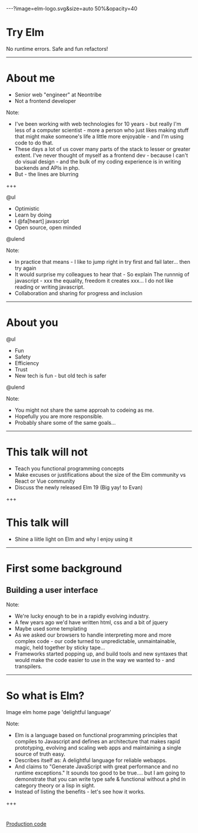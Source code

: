 ---?image=elm-logo.svg&size=auto 50%&opacity=40
# Try Elm
No runtime errors. Safe and fun refactors!

---

# About me

- Senior web "engineer" at Neontribe
- Not a frontend developer

Note:

- I've been working with web technologies for 10 years - but really I'm less of a computer scientist - more a person who just likes making stuff that might make someone's life a little more enjoyable - and I'm using code to do that.  
- These days a lot of us cover many parts of the stack to lesser or greater extent. I've never thought of myself as a frontend dev - because I can't do visual design - and the bulk of my coding experience is in writing backends and APIs in php.
- But - the lines are blurring


+++

@ul

- Optimistic
- Learn by doing
- I @fa[heart] javascript
- Open source, open minded

@ulend

Note:

- In practice that means - I like to jump right in try first and fail later... then try again
- It would surprise my colleagues to hear that - So explain The runnnig of javascript - xxx the equality, freedom it creates xxx... I do not like reading or writing javascript.
- Collaboration and sharing for progress and inclusion

---

# About you

@ul

- Fun
- Safety
- Efficiency
- Trust
- New tech is fun - but old tech is safer

@ulend

Note:

- You might not share the same approah to codeing as me.
- Hopefully you are more responsible.
- Probably share some of the same goals...

---

# This talk will not

- Teach you functional programming concepts
- Make excuses or justifications about the size of the Elm community vs React or Vue community
- Discuss the newly released Elm 19 (Big yay! to Evan)

+++

# This talk will

- Shine a liitle light on Elm and why I enjoy using it

---

# First some background
## Building a user interface

Note:
- We're lucky enough to be in a rapidly evolving industry.
- A few years ago we'd have written html, css and a bit of jquery
- Maybe used some templating
- As we asked our browsers to handle interpreting more and more complex code - our code turned to unpredictable, unmaintainable, magic, held together by sticky tape...
- Frameworks started popping up, and build tools and new syntaxes that would make the code easier to use in the way we wanted to - and transpilers.

---

# So what is Elm?

Image elm home page 'delightful language'

Note:
- Elm is a language based on functional programming principles that compiles to Javascript and defines an architecture that makes rapid prototyping, evolving and scaling web apps and maintaining a single source of truth easy.
- Describes itself as: A delightful language for reliable webapps.
- And claims to "Generate JavaScript with great performance and no runtime exceptions." It sounds too good to be true.... but I am going to demonstrate that you can write type safe & functional without a phd in category theory or a lisp in sight.
- Instead of listing the benefits - let's see how it works.

+++



#
[Production code](https://github.co.uk/katjam/elm-pic-story-site)
